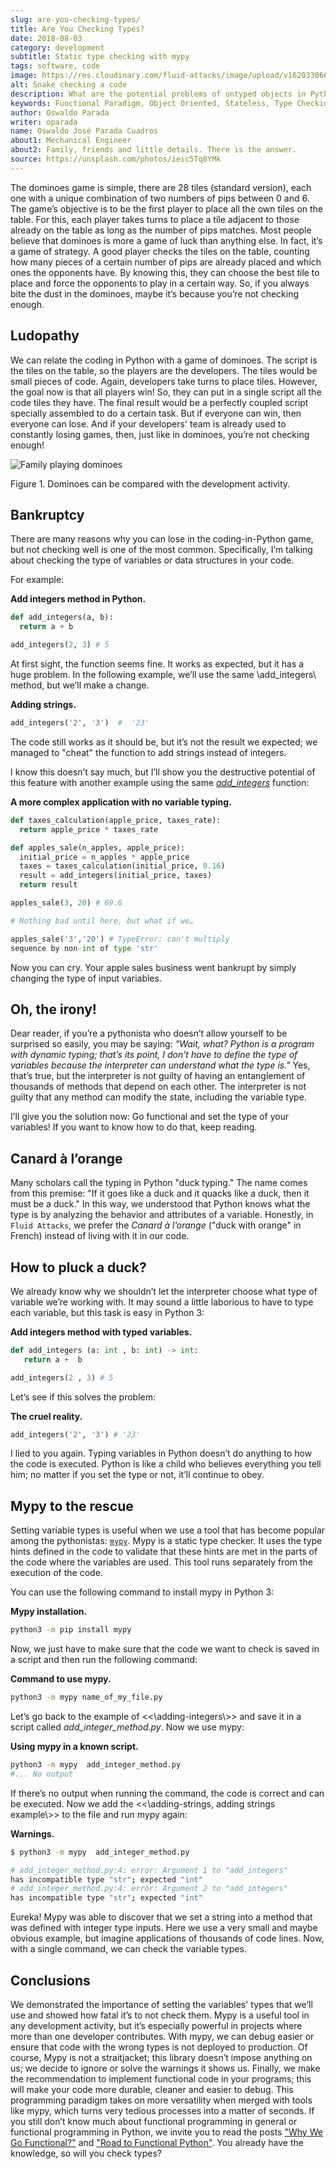```yaml
---
slug: are-you-checking-types/
title: Are You Checking Types?
date: 2018-08-03
category: development
subtitle: Static type checking with mypy
tags: software, code
image: https://res.cloudinary.com/fluid-attacks/image/upload/v1620330665/blog/are-you-checking-types/cover_wrwgye.webp
alt: Snake checking a code
description: What are the potential problems of untyped objects in Python? Here we work on the importance of checking types before running the code and how mypy can help.
keywords: Functional Paradigm, Object Oriented, Stateless, Type Checking, Python, Duck Typing, Mypy, Ethical Hacking, Pentesting
author: Oswaldo Parada
writer: oparada
name: Oswaldo José Parada Cuadros
about1: Mechanical Engineer
about2: Family, friends and little details. There is the answer.
source: https://unsplash.com/photos/ieic5Tq8YMk
---
```


The dominoes game is simple,
there are 28 tiles (standard version),
each one with a unique combination
of two numbers of pips between 0 and 6.
The game’s objective is to be the first player
to place all the own tiles on the table.
For this,
each player takes turns to place a tile
adjacent to those already on the table
as long as the number of pips matches.
Most people believe
that dominoes is more a game of luck
than anything else.
In fact,
it’s a game of strategy.
A good player checks the tiles on the table,
counting how many pieces
of a certain number of pips
are already placed
and which ones the opponents have.
By knowing this,
they can choose the best tile to place
and force the opponents
to play in a certain way.
So,
if you always bite the dust in the dominoes,
maybe it’s because you’re not checking enough.

## Ludopathy

We can relate the coding in Python
with a game of dominoes.
The script is the tiles on the table,
so the players are the developers.
The tiles would be small pieces of code.
Again,
developers take turns to place tiles.
However,
the goal now is that all players win\!
So,
they can put in a single script
all the code tiles they have.
The final result would be a perfectly coupled script
specially assembled to do a certain task.
But if everyone can win,
then everyone can lose.
And if your developers' team is already used
to constantly losing games,
then,
just like in dominoes,
you’re not checking enough\!

<div class="imgblock">

![Family playing dominoes](https://res.cloudinary.com/fluid-attacks/image/upload/v1620330662/blog/are-you-checking-types/dominoes_xtbi5m.webp)

<div class="title">

Figure 1. Dominoes can be compared with the development activity.

</div>

</div>

## Bankruptcy

There are many reasons
why you can lose in the coding-in-Python game,
but not checking well is one of the most common.
Specifically,
I’m talking about checking the type of variables
or data structures in your code.

For example:

**Add integers method in Python.**

``` Python
def add_integers(a, b):
  return a + b

add_integers(2, 3) # 5
```

At first sight,
the function seems fine.
It works as expected,
but it has a huge problem.
In the following example,
we’ll use the same \\add\_integers\\ method,
but we’ll make a change.

**Adding strings.**

``` Python
add_integers('2', '3')  #  '23'
```

The code still works as it should be,
but it’s not the result we expected;
we managed to "cheat" the function
to add strings instead of integers.

I know this doesn’t say much,
but I’ll show you the destructive potential of this feature
with another example using the same
[*add\_integers*](#adding-integers) function:

**A more complex application with no variable typing.**

``` Python
def taxes_calculation(apple_price, taxes_rate):
  return apple_price * taxes_rate

def apples_sale(n_apples, apple_price):
  initial_price = n_apples * apple_price
  taxes = taxes_calculation(initial_price, 0.16)
  result = add_integers(initial_price, taxes)
  return result

apples_sale(3, 20) # 69.6

# Nothing bad until here, but what if we…

apples_sale('3','20') # TypeError: can't multiply
sequence by non-int of type 'str'
```

Now you can cry.
Your apple sales business went bankrupt
by simply changing the type of input variables.

## Oh, the irony!

Dear reader,
if you’re a pythonista who doesn’t allow
yourself to be surprised so easily,
you may be saying:
*"Wait, what?
Python is a program with dynamic typing;
that’s its point,
I don’t have to define the type of variables
because the interpreter can understand what the type is."*
Yes,
that’s true,
but the interpreter is not guilty of having an entanglement
of thousands of methods
that depend on each other.
The interpreter is not guilty
that any method can modify the state,
including the variable type.

I’ll give you the solution now:
Go functional and set the type of your variables\!
If you want to know how to do that,
keep reading.

## Canard à l’orange

Many scholars call the typing in Python "duck typing."
The name comes from this premise:
"If it goes like a duck
and it quacks like a duck,
then it must be a duck."
In this way,
we understood that Python knows
what the type is
by analyzing the behavior
and attributes of a variable.
Honestly, in `Fluid Attacks`,
we prefer the *Canard à l’orange*
("duck with orange" in French)
instead of living with it in our code.

## How to pluck a duck?

We already know why
we shouldn’t let the interpreter choose what type
of variable we’re working with.
It may sound a little laborious
to have to type each variable,
but this task is easy in Python 3:

**Add integers method with typed variables.**

``` Python
def add_integers (a: int , b: int) -> int:
   return a +  b

add_integers(2 , 3) # 5
```

Let’s see if this solves the problem:

**The cruel reality.**

``` Python
add_integers('2', '3') # '23'
```

I lied to you again.
Typing variables in Python doesn’t do anything
to how the code is executed.
Python is like a child
who believes everything you tell him;
no matter if you set the type or not,
it’ll continue to obey.

## Mypy to the rescue

Setting variable types is useful
when we use a tool that has become popular
among the pythonistas: [`mypy`](http://http://mypy-lang.org/).
Mypy is a static type checker.
It uses the type hints defined in the
code to validate that these hints are met
in the parts of the code
where the variables are used.
This tool runs separately from the execution of the code.

You can use the following command to install mypy in Python 3:

**Mypy installation.**

``` bash
python3 -m pip install mypy
```

Now,
we just have to make sure
that the code we want to check
is saved in a script
and then run the following command:

**Command to use mypy.**

``` bash
python3 -m mypy name_of_my_file.py
```

Let’s go back to the example of \<\<\\adding-integers\\\>\>
and save it in a script called *add\_integer\_method.py*.
Now we use mypy:

**Using mypy in a known script.**

``` bash
python3 -m mypy  add_integer_method.py
#... No output
```

If there’s no output when running the command,
the code is correct
and can be executed.
Now we add the \<\<\\adding-strings, adding strings example\\\>\>
to the file
and run mypy again:

**Warnings.**

``` bash
$ python3 -m mypy  add_integer_method.py

# add_integer_method.py:4: error: Argument 1 to "add_integers"
has incompatible type "str"; expected "int"
# add_integer_method.py:4: error: Argument 2 to "add_integers"
has incompatible type "str"; expected "int"
```

Eureka\!
Mypy was able to discover that we set a string
into a method that was defined with integer type inputs.
Here we use a very small and maybe obvious example,
but imagine applications of thousands of code lines.
Now,
with a single command,
we can check the variable types.

## Conclusions

We demonstrated the importance of setting the variables' types
that we’ll use
and showed how fatal it’s to not check them.
Mypy is a useful tool in any development activity,
but it’s especially powerful in projects
where more than one developer contributes.
With mypy, we can debug easier
or ensure that code with the wrong types
is not deployed to production.
Of course,
Mypy is not a straitjacket;
this library doesn’t impose anything on us;
we decide to ignore or solve the warnings it shows us.
Finally,
we make the recommendation to implement
functional code in your programs;
this will make your code more durable,
cleaner and easier to debug.
This programming paradigm takes on more versatility
when merged with tools like mypy,
which turns very tedious processes into a matter of seconds.
If you still don’t know much
about functional programming in general
or functional programming in Python,
we invite you to read the posts
["Why We Go Functional?"](../why-we-go-functional/)
and ["Road to Functional Python"](../road-to-functional-python/).
You already have the knowledge,
so will you check types?
